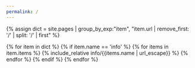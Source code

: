 ```yaml
---
permalink: /
---
```


{% assign dict = site.pages | group_by_exp:"item", "item.url | remove_first: '/' | split: '/' | first" %}

{% for item in dict %}
  {% if item.name == 'info' %}
    {% for items in item.items %}
{% include_relative info/{{items.name | url_escape}} %}
    {% endfor %}
  {% endif %}
{% endfor %}
